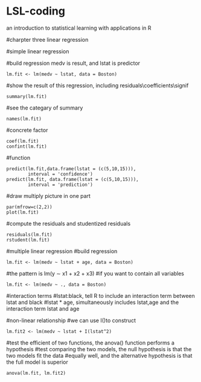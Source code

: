 # LSL-coding
an introduction to statistical learning with applications in R

#charpter three linear regression

#simple linear regression

#build regression medv is result, and lstat is predictor
```
lm.fit <- lm(medv ~ lstat, data = Boston)
```
#show the result of this regression, including residuals\coefficients\signif
```
summary(lm.fit)
```
#see the categary of summary
```
names(lm.fit)
```
#concrete factor
```
coef(lm.fit)
confint(lm.fit)
```
#function
```
predict(lm.fit,data.frame(lstat = (c(5,10,15))),
        interval = 'confidence')
predict(lm.fit, data.frame(lstat = (c(5,10,15))),
        interval = 'prediction')
```
#draw multiply picture in one part
```
par(mfrow=c(2,2))
plot(lm.fit)
```
#compute the residuals and studentized residuals
```
residuals(lm.fit)
rstudent(lm.fit)
```
#multiple linear regression
#build regression
```
lm.fit <- lm(medv ~ lstat + age, data = Boston)
```
#the pattern is lm(y ∼ x1 + x2 + x3)
#if you want to contain all variables
```
lm.fit <- lm(medv ~ ., data = Boston)
```
#interaction terms
#lstat:black, tell R to include an interaction term between lstat and black
#lstat * age, simultaneously includes lstat,age and the interaction term lstat and age

#non-linear relationship
#we can use I()to construct
```
lm.fit2 <- lm(medv ~ lstat + I(lstat^2)
```
#test the efficient of two functions, the anova() function performs a hypothesis
#test comparing the two models, the null hypothesis is that the two models fit the data
#equally well, and the alternative hypothesis is that the full model is superior
```
anova(lm.fit, lm.fit2)
```
